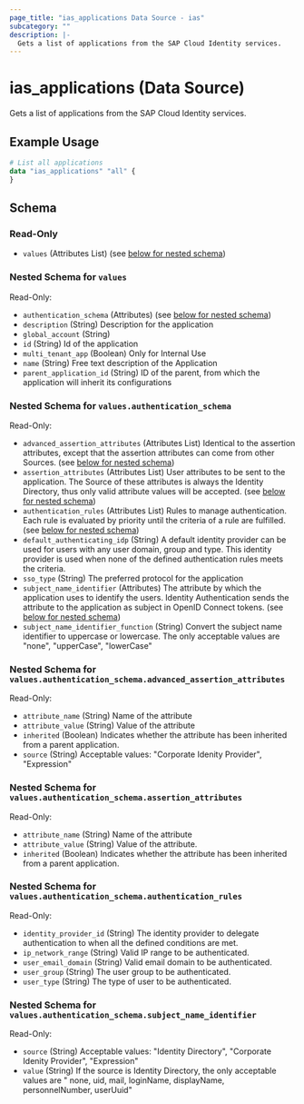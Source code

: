 ```yaml
---
page_title: "ias_applications Data Source - ias"
subcategory: ""
description: |-
  Gets a list of applications from the SAP Cloud Identity services.
---
```


# ias_applications (Data Source)

Gets a list of applications from the SAP Cloud Identity services.

## Example Usage

```terraform
# List all applications
data "ias_applications" "all" {
}
```

<!-- schema generated by tfplugindocs -->
## Schema

### Read-Only

- `values` (Attributes List) (see [below for nested schema](#nestedatt--values))

<a id="nestedatt--values"></a>
### Nested Schema for `values`

Read-Only:

- `authentication_schema` (Attributes) (see [below for nested schema](#nestedatt--values--authentication_schema))
- `description` (String) Description for the application
- `global_account` (String)
- `id` (String) Id of the application
- `multi_tenant_app` (Boolean) Only for Internal Use
- `name` (String) Free text description of the Application
- `parent_application_id` (String) ID of the parent, from which the application will inherit its configurations

<a id="nestedatt--values--authentication_schema"></a>
### Nested Schema for `values.authentication_schema`

Read-Only:

- `advanced_assertion_attributes` (Attributes List) Identical to the assertion attributes, except that the assertion attributes can come from other Sources. (see [below for nested schema](#nestedatt--values--authentication_schema--advanced_assertion_attributes))
- `assertion_attributes` (Attributes List) User attributes to be sent to the application. The Source of these attributes is always the Identity Directory, thus only valid attribute values will be accepted. (see [below for nested schema](#nestedatt--values--authentication_schema--assertion_attributes))
- `authentication_rules` (Attributes List) Rules to manage authentication. Each rule is evaluated by priority until the criteria of a rule are fulfilled. (see [below for nested schema](#nestedatt--values--authentication_schema--authentication_rules))
- `default_authenticating_idp` (String) A default identity provider can be used for users with any user domain, group and type. This identity provider is used when none of the defined authentication rules meets the criteria.
- `sso_type` (String) The preferred protocol for the application
- `subject_name_identifier` (Attributes) The attribute by which the application uses to identify the users. Identity Authentication sends the attribute to the application as subject in OpenID Connect tokens. (see [below for nested schema](#nestedatt--values--authentication_schema--subject_name_identifier))
- `subject_name_identifier_function` (String) Convert the subject name identifier to uppercase or lowercase. The only acceptable values are "none", "upperCase", "lowerCase"

<a id="nestedatt--values--authentication_schema--advanced_assertion_attributes"></a>
### Nested Schema for `values.authentication_schema.advanced_assertion_attributes`

Read-Only:

- `attribute_name` (String) Name of the attribute
- `attribute_value` (String) Value of the attribute
- `inherited` (Boolean) Indicates whether the attribute has been inherited from a parent application.
- `source` (String) Acceptable values: "Corporate Idenity Provider", "Expression"


<a id="nestedatt--values--authentication_schema--assertion_attributes"></a>
### Nested Schema for `values.authentication_schema.assertion_attributes`

Read-Only:

- `attribute_name` (String) Name of the attribute
- `attribute_value` (String) Value of the attribute.
- `inherited` (Boolean) Indicates whether the attribute has been inherited from a parent application.


<a id="nestedatt--values--authentication_schema--authentication_rules"></a>
### Nested Schema for `values.authentication_schema.authentication_rules`

Read-Only:

- `identity_provider_id` (String) The identity provider to delegate authentication to when all the defined conditions are met.
- `ip_network_range` (String) Valid IP range to be authenticated.
- `user_email_domain` (String) Valid email domain to be authenticated.
- `user_group` (String) The user group to be authenticated.
- `user_type` (String) The type of user to be authenticated.


<a id="nestedatt--values--authentication_schema--subject_name_identifier"></a>
### Nested Schema for `values.authentication_schema.subject_name_identifier`

Read-Only:

- `source` (String) Acceptable values: "Identity Directory", "Corporate Idenity Provider", "Expression"
- `value` (String) If the source is Identity Directory, the only acceptable values are " none, uid, mail, loginName, displayName, personnelNumber, userUuid"